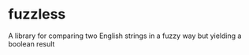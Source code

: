 fuzzless
========

A library for comparing two English strings in a fuzzy way but yielding a boolean result